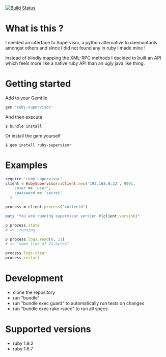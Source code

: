 
[![Build Status](https://secure.travis-ci.org/schmurfy/ruby-supervisor.png)](https://secure.travis-ci.org/schmurfy/ruby-supervisor.png)

# What is this ?

I needed an interface to Supervisor, a python alternative to daemontools amongst others and
since I did not found any in ruby I made mine !

Instead of blindly mapping the XML-RPC methods I decided to built an API which feels more
like a native ruby API than an ugly java like thing.

# Getting started

Add to your Gemfile

```ruby
gem 'ruby-supervisor'
```

And then execute

`
$ bundle install
`

Or install the gem yourself

`
$ gem install ruby-supervisor
`

# Examples

```ruby
require 'ruby-supervisor'
client = RubySupervisor::Client.new('192.168.0.32', 9001,
    :user => 'user',
    :password => 'secret'
  )

process = client.process('collectd')

puts "You are running supervisor version #{client.version}"

p process.state
# => :running

p process.logs.read(0, 21)
# => "some line of 21 bytes"

process.logs.clear
process.restart
```



# Development

- clone the repository
- run "bundle"
- run "bundle exec guard" to automatically run tests on changes
- run "bundle exec rake rspec" to run all specs

# Supported versions

- ruby 1.9.2
- ruby 1.8.7
